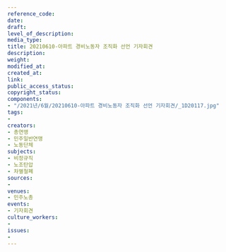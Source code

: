 ```yaml
---
reference_code: 
date: 
draft: 
level_of_description: 
media_type: 
title: 20210610-아파트 경비노동자 조직화 선언 기자회견
description: 
weight: 
modified_at: 
created_at: 
link: 
public_access_status: 
copyright_status: 
components:
- "/2021년/6월/20210610-아파트 경비노동자 조직화 선언 기자회견/_1D20117.jpg"
tags:
- 
creators:
- 총연맹
- 민주일반연맹
- 노동단체
subjects:
- 비정규직
- 노조탄압
- 차별철폐
sources:
- 
venues:
- 민주노총
events:
- 기자회견
culture_workers:
- 
issues:
- 
---
```

